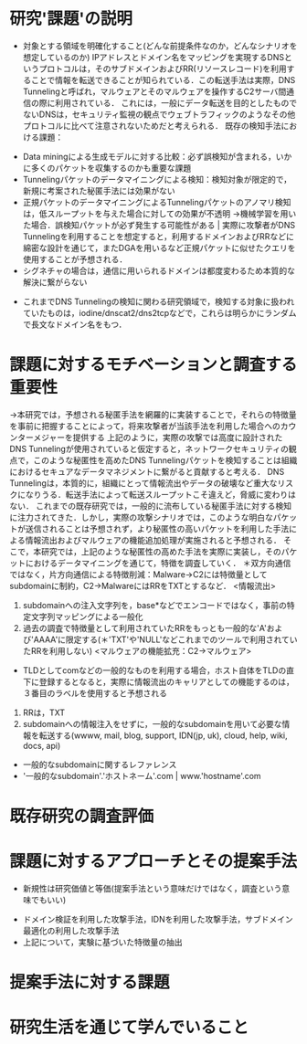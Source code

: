 # 研究'課題'の説明
 * 対象とする領域を明確化すること(どんな前提条件なのか，どんなシナリオを想定しているのか)
 IPアドレスとドメイン名をマッピングを実現するDNSというプロトコルは，そのサブドメインおよびRR(リソースレコード)を利用することで情報を転送できることが知られている．この転送手法は実際，DNS Tunnelingと呼ばれ，マルウェアとそのマルウェアを操作するC2サーバ間通信の際に利用されている．
 これには，一般にデータ転送を目的としたものでないDNSは，セキュリティ監視の観点でウェブトラフィックのようなその他プロトコルに比べて注意されないためだと考えられる．
 既存の検知手法における課題：
  - Data miningによる生成モデルに対する比較：必ず誤検知が含まれる，いかに多くのパケットを収集するのかも重要な課題
   - Tunnelingパケットのデータマイニングによる検知：検知対象が限定的で，新規に考案された秘匿手法には効果がない
   - 正規パケットのデータマイニングによるTunnelingパケットのアノマリ検知は，低スループットを与えた場合に対しての効果が不透明
    ->機械学習を用いた場合．誤検知パケットが必ず発生する可能性がある
 | 実際に攻撃者がDNS Tunnelingを利用することを想定すると，利用するドメインおよびRRなどに綿密な設計を通じて，またDGAを用いるなど正規パケットに似せたクエリを使用することが予想される．
  - シグネチャの場合は，通信に用いられるドメインは都度変わるため本質的な解決に繋がらない
 * これまでDNS Tunnelingの検知に関わる研究領域で，検知する対象に扱われていたものは，iodine/dnscat2/dns2tcpなどで，これらは明らかにランダムで長文なドメイン名をもつ．

# 課題に対するモチベーションと調査する重要性
->本研究では，予想される秘匿手法を網羅的に実装することで，それらの特徴量を事前に把握することによって，将来攻撃者が当該手法を利用した場合へのカウンターメジャーを提供する
 上記のように，実際の攻撃では高度に設計されたDNS Tunnelingが使用されていると仮定すると，ネットワークセキュリティの観点で，このような秘匿性を高めたDNS Tunnelingパケットを検知することは組織におけるセキュアなデータマネジメントに繋がると貢献すると考える．
 DNS Tunnelingは，本質的に，組織にとって情報流出やデータの破壊など重大なリスクになりうる．転送手法によって転送スループットこそ違えど，脅威に変わりはない．
 これまでの既存研究では，一般的に流布している秘匿手法に対する検知に注力されてきた．しかし，実際の攻撃シナリオでは，このような明白なパケットが送信されることは予想されず，より秘匿性の高いパケットを利用した手法による情報流出およびマルウェアの機能追加処理が実施されると予想される．
 そこで，本研究では，上記のような秘匿性の高めた手法を実際に実装し，そのパケットにおけるデータマイニングを通じて，特徴を調査していく．
 ＊双方向通信ではなく，片方向通信による特徴削減：Malware->C2には特徴量としてsubdomainに制約，C2->MalwareにはRRをTXTとするなど．
 <情報流出>
 1. subdomainへの注入文字列を，base*などでエンコードではなく，事前の特定文字列マッピングによる一般化
 2. 過去の調査で特徴量として利用されていたRRをもっとも一般的な'A'および'AAAA'に限定する(＊'TXT'や'NULL'などこれまでのツールで利用されていたRRを利用しない)
 <マルウェアの機能拡充：C2->マルウェア>
 * TLDとしてcomなどの一般的なものを利用する場合，ホスト自体をTLDの直下に登録するとなると，実際に情報流出のキャリアとしての機能するのは，３番目のラベルを使用すると予想される
 1. RRは，TXT
 2. subdomainへの情報注入をせずに，一般的なsubdomainを用いて必要な情報を転送する(wwww, mail, blog, support, IDN(jp, uk), cloud, help, wiki, docs, api)
 * 一般的なsubdomainに関するレファレンス
 * '一般的なsubdomain'.'ホストネーム'.com | www.'hostname'.com

# 既存研究の調査評価

# 課題に対するアプローチとその提案手法
 * 新規性は研究価値と等価(提案手法という意味だけではなく，調査という意味でもいい)
 - ドメイン検証を利用した攻撃手法，IDNを利用した攻撃手法，サブドメイン最適化の利用した攻撃手法
 - 上記について，実験に基づいた特徴量の抽出

# 提案手法に対する課題

# 研究生活を通じて学んでいること
